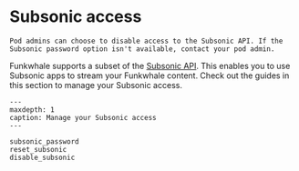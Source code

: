 # Subsonic access

```{note}
Pod admins can choose to disable access to the Subsonic API. If the Subsonic password option isn't available, contact your pod admin.
```

Funkwhale supports a subset of the [Subsonic API](http://www.subsonic.org/pages/index.jsp). This enables you to use Subsonic  apps to stream your Funkwhale content. Check out the guides in this section to manage your Subsonic access.

```{toctree}
---
maxdepth: 1
caption: Manage your Subsonic access
---

subsonic_password
reset_subsonic
disable_subsonic

```
